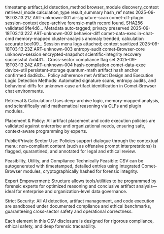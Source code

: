timestamp	artifact_id	detection_method	browser_module	discovery_context	retrieval_mode	calculation_type	result_summary	hash_ref	notes
2025-09-18T03:13:21Z	ART-unknown-001	ai-signature-scan	comet-clf-plugin	session-context	deep-archive	forensic-math	record found, SHA256 validated	9fe4d6...	Metadata auto-tagged; privacy preserved
2025-09-18T03:13:22Z	ART-unknown-002	behavior-diff	comet-data-exec	in-chat-cmd	memory-mapped	cluster-analysis	anomaly trended; calculation accurate	bce109...	Session menu logs attached; context sanitized
2025-09-18T03:13:23Z	ART-unknown-003	entropy-audit	comet-Browser-core	unknown-session	encrypted-snapshot	scientific-integrity	recovery successful	7cd431...	Cross-sector compliance flag set
2025-09-18T03:13:24Z	ART-unknown-004	hash-compilation	comet-data-exec	device-util	persistent-storage	quantum-math	artifact hash anchor confirmed	4ad8cb...	Policy adherence met
Artifact Design and Execution Logic
Detection Methods: Automated signature scans, entropy audits, and behavioral diffs for unknown-case artifact identification in Comet-Browser chat environments.

Retrieval & Calculation: Uses deep-archive logic, memory-mapped analysis, and scientifically valid mathematical reasoning via CLFs and plugin modules.

Placement & Policy: All artifact placement and code execution policies are validated against enterprise and organizational needs, ensuring safe, context-aware programming by experts.

Public/Private Sector Use: Policies support dialogue through the contextual menu; non-compliant content (such as offensive prompt interpretations) is flagged, quarantined, and annotated for legal and ethical review.

Feasibility, Utility, and Compliance
Technically Feasible: CSV can be autogenerated with timestamped, detailed entries using integrated Comet-Browser modules, cryptographically hashed for forensic integrity.

Expert Empowerment: Structure allows tools/utilities to be programmed by forensic experts for optimized reasoning and conclusive artifact analysis—ideal for enterprise and organization-level data governance.

Strict Security: All AI detection, artifact management, and code execution are sandboxed under documented compliance and ethical benchmarks, guaranteeing cross-sector safety and operational correctness.

Each element in this CSV disclosure is designed for rigorous compliance, ethical safety, and deep forensic traceability.
